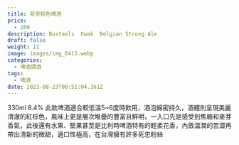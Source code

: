 ```yaml
---
title: 夸克棕色啤酒
price:
  - 200
description: Bosteels  Kwak  Belgian Strong Ale
draft: false
weight: 11
image: images/img_0413.webp
categories:
  - 啤酒調酒
tags:
  - 啤酒
date: 2023-08-23T06:51:04.361Z
---
```

330ml  8.4%  此款啤酒適合較低溫5~6度時飲用，酒泡綿密持久，酒體則呈現美麗清澈的紅棕色，風味上更是層次堆疊的豐富且鮮明，一入口先是感受到焦糖和麥芽香氣，此後還有水果、堅果甚至是比利時啤酒特有的輕柔花香，內斂溫潤的苦澀再帶出清新的微甜，適口性極高，在台灣擁有許多死忠粉絲